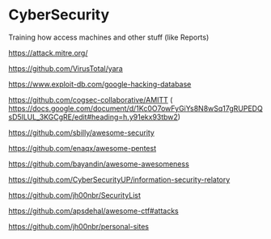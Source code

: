# CyberSecurity
Training how access machines and other stuff (like Reports)

https://attack.mitre.org/

https://github.com/VirusTotal/yara

https://www.exploit-db.com/google-hacking-database

https://github.com/cogsec-collaborative/AMITT ( https://docs.google.com/document/d/1Kc0O7owFyGiYs8N8wSq17gRUPEDQsD5lLUL_3KGCgRE/edit#heading=h.y91ekx93tbw2)

https://github.com/sbilly/awesome-security

https://github.com/enaqx/awesome-pentest

https://github.com/bayandin/awesome-awesomeness

https://github.com/CyberSecurityUP/information-security-relatory

https://github.com/jh00nbr/SecurityList

https://github.com/apsdehal/awesome-ctf#attacks

https://github.com/jh00nbr/personal-sites

